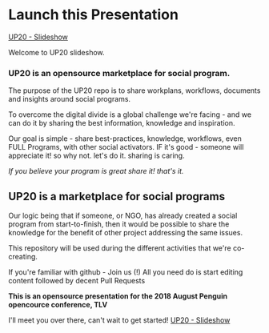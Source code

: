 # Launch this Presentation
[UP20 - Slideshow](https://lionroy.github.io/github-slideshow/)

Welcome to UP20 slideshow. 

### UP20 is an opensource marketplace for social program.

The purpose of the UP20 repo is to share workplans, workflows, documents and insights around social programs.

To overcome the digital divide is a global challenge we're facing - 
and we can do it by sharing the best information, knowledge and inspiration.

Our goal is simple - share best-practices, knowledge, workflows, even FULL Programs, with other social activators.
IF it's good - someone will appreciate it! so why not. let's do it. sharing is caring. 

_If you believe your program is great share it! that's it._

## UP20 is a marketplace for social programs
Our logic being that if someone, or NGO, has already created a social program from start-to-finish, 
then it would be possible to share the knowledge for the benefit of other project addressing the same issues.

This repository will be used during the different activities that we're co-creating.

If you're familiar with github - Join us (!)
All you need do is start editing content followed by decent Pull Requests

**This is an opensource presentation for the 2018 August Penguin opencource conference, TLV**

I'll meet you over there, can't wait to get started!
[UP20 - Slideshow](https://lionroy.github.io/github-slideshow/)

